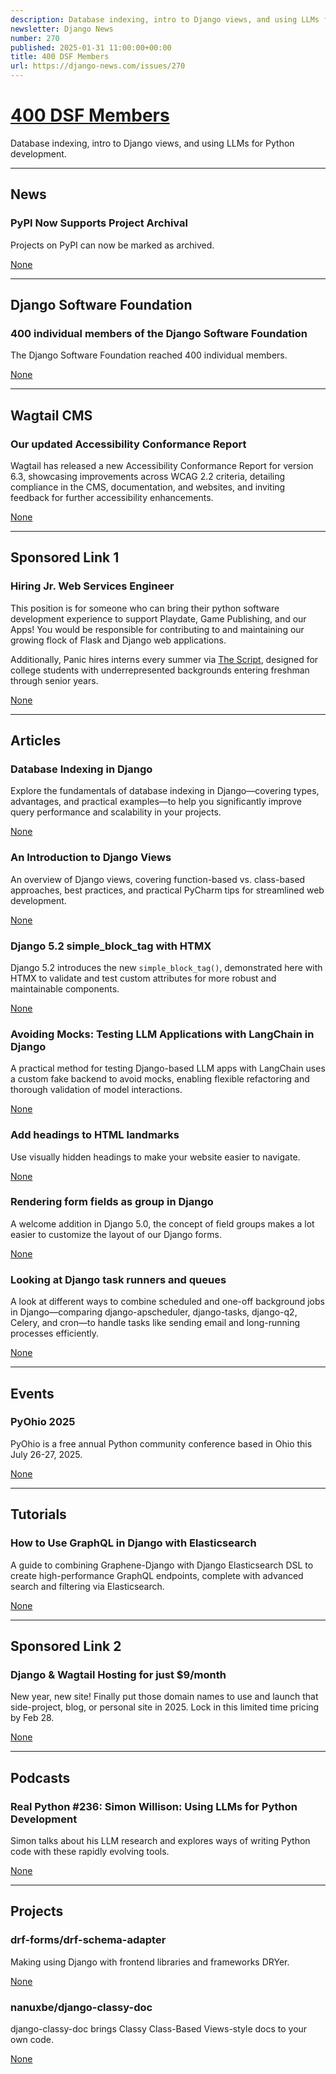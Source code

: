 ```yaml
---
description: Database indexing, intro to Django views, and using LLMs for Python development.
newsletter: Django News
number: 270
published: 2025-01-31 11:00:00+00:00
title: 400 DSF Members
url: https://django-news.com/issues/270
---
```


# [400 DSF Members](https://django-news.com/issues/270)

Database indexing, intro to Django views, and using LLMs for Python development.

  ----

  ## News

  ### PyPI Now Supports Project Archival

  <p>Projects on PyPI can now be marked as archived.</p>

  [None](None)

  ----

  ## Django Software Foundation

  ### 400 individual members of the Django Software Foundation

  <p>The Django Software Foundation reached 400 individual members.</p>

  [None](None)

  ----

  ## Wagtail CMS

  ### Our updated Accessibility Conformance Report

  <p>Wagtail has released a new Accessibility Conformance Report for version 6.3, showcasing improvements across WCAG 2.2 criteria, detailing compliance in the CMS, documentation, and websites, and inviting feedback for further accessibility enhancements.</p>

  [None](None)

  ----

  ## Sponsored Link 1

  ### Hiring Jr. Web Services Engineer

  <p>This position is for someone who can bring their python software development experience to support Playdate, Game Publishing, and our Apps! You would be responsible for contributing to and maintaining our growing flock of Flask and Django web applications.</p>

<p>Additionally, Panic hires interns every summer via <a href="https://cur.at/zbZeYJZ">The Script</a>,  designed for college students with underrepresented backgrounds entering freshman through senior years.</p>

  [None](None)

  ----

  ## Articles

  ### Database Indexing in Django

  <p>Explore the fundamentals of database indexing in Django—covering types, advantages, and practical examples—to help you significantly improve query performance and scalability in your projects.</p>

  [None](None)

  ### An Introduction to Django Views

  <p>An overview of Django views, covering function-based vs. class-based approaches, best practices, and practical PyCharm tips for streamlined web development.</p>

  [None](None)

  ### Django 5.2 simple_block_tag with HTMX

  <p>Django 5.2 introduces the new <code>simple_block_tag()</code>, demonstrated here with HTMX to validate and test custom attributes for more robust and maintainable components.</p>

  [None](None)

  ### Avoiding Mocks: Testing LLM Applications with LangChain in Django

  <p>A practical method for testing Django-based LLM apps with LangChain uses a custom fake backend to avoid mocks, enabling flexible refactoring and thorough validation of model interactions.</p>

  [None](None)

  ### Add headings to HTML landmarks

  <p>Use visually hidden headings to make your website easier to navigate.</p>

  [None](None)

  ### Rendering form fields as group in Django

  <p>A welcome addition in Django 5.0, the concept of field groups makes a lot easier to customize the layout of our Django forms.</p>

  [None](None)

  ### Looking at Django task runners and queues

  <p>A look at different ways to combine scheduled and one-off background jobs in Django—comparing django-apscheduler, django-tasks, django-q2, Celery, and cron—to handle tasks like sending email and long-running processes efficiently.</p>

  [None](None)

  ----

  ## Events

  ### PyOhio 2025

  <p>PyOhio is a free annual Python community conference based in Ohio this July 26-27, 2025.</p>

  [None](None)

  ----

  ## Tutorials

  ### How to Use GraphQL in Django with Elasticsearch

  <p>A guide to combining Graphene-Django with Django Elasticsearch DSL to create high-performance GraphQL endpoints, complete with advanced search and filtering via Elasticsearch.</p>

  [None](None)

  ----

  ## Sponsored Link 2

  ### Django & Wagtail Hosting for just $9/month

  <p>New year, new site! Finally put those domain names to use and launch that side-project, blog, or personal site in 2025. Lock in this limited time pricing by Feb 28.</p>

  [None](None)

  ----

  ## Podcasts

  ### Real Python #236: Simon Willison: Using LLMs for Python Development

  <p>Simon talks about his LLM research and explores ways of writing Python code with these rapidly evolving tools.</p>

  [None](None)

  ----

  ## Projects

  ### drf-forms/drf-schema-adapter

  <p>Making using Django with frontend libraries and frameworks DRYer.</p>

  [None](None)

  ### nanuxbe/django-classy-doc

  <p>django-classy-doc brings Classy Class-Based Views-style docs to your own code.</p>

  [None](None)